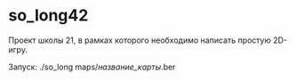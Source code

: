 # so_long42
Проект школы 21, в рамках которого необходимо написать простую 2D-игру.

Запуск: ./so_long maps/*название_карты*.ber